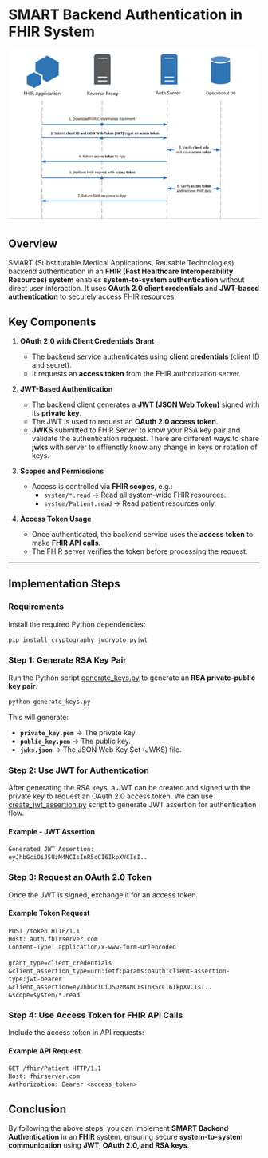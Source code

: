 # SMART Backend Authentication in FHIR System

![Authentication Flow](smart_backend_auth_flow.png)

## Overview
SMART (Substitutable Medical Applications, Reusable Technologies) backend authentication in an **FHIR (Fast Healthcare Interoperability Resources) system** enables **system-to-system authentication** without direct user interaction. It uses **OAuth 2.0 client credentials** and **JWT-based authentication** to securely access FHIR resources.

## Key Components
1. **OAuth 2.0 with Client Credentials Grant**  
   - The backend service authenticates using **client credentials** (client ID and secret).  
   - It requests an **access token** from the FHIR authorization server.  

2. **JWT-Based Authentication**  
   - The backend client generates a **JWT (JSON Web Token)** signed with its **private key**.  
   - The JWT is used to request an **OAuth 2.0 access token**.
   - **JWKS** submitted to FHIR Server to know your RSA key pair and validate the authentication request. There are different ways to share **jwks** with server to effienctly know any change in keys or rotation of keys. 

3. **Scopes and Permissions**  
   - Access is controlled via **FHIR scopes**, e.g.:  
     - `system/*.read` → Read all system-wide FHIR resources.  
     - `system/Patient.read` → Read patient resources only.  

4. **Access Token Usage**  
   - Once authenticated, the backend service uses the **access token** to make **FHIR API calls**.  
   - The FHIR server verifies the token before processing the request.  

---

## **Implementation Steps**

### **Requirements**
Install the required Python dependencies:

```sh
pip install cryptography jwcrypto pyjwt
```

### **Step 1: Generate RSA Key Pair**
Run the Python script [generate_keys.py](generate_keys.py) to generate an **RSA private-public key pair**.

```sh
python generate_keys.py
```

This will generate:
- **`private_key.pem`** → The private key.
- **`public_key.pem`** → The public key.
- **`jwks.json`** → The JSON Web Key Set (JWKS) file.


### **Step 2: Use JWT for Authentication**
After generating the RSA keys, a JWT can be created and signed with the private key to request an OAuth 2.0 access token. We can use [create_jwt_assertion.py](create_jwt_assertion.py) script to generate JWT assertion for authentication flow.

#### Example - JWT Assertion
```
Generated JWT Assertion:
eyJhbGciOiJSUzM4NCIsInR5cCI6IkpXVCIsI..
```

### **Step 3: Request an OAuth 2.0 Token**
Once the JWT is signed, exchange it for an access token.

#### Example Token Request
```http
POST /token HTTP/1.1
Host: auth.fhirserver.com
Content-Type: application/x-www-form-urlencoded

grant_type=client_credentials
&client_assertion_type=urn:ietf:params:oauth:client-assertion-type:jwt-bearer
&client_assertion=eyJhbGciOiJSUzM4NCIsInR5cCI6IkpXVCIsI..
&scope=system/*.read
```

### **Step 4: Use Access Token for FHIR API Calls**
Include the access token in API requests:

#### Example API Request
```http
GET /fhir/Patient HTTP/1.1
Host: fhirserver.com
Authorization: Bearer <access_token>
```

## **Conclusion**
By following the above steps, you can implement **SMART Backend Authentication** in an **FHIR** system, ensuring secure **system-to-system communication** using **JWT, OAuth 2.0, and RSA keys**.

